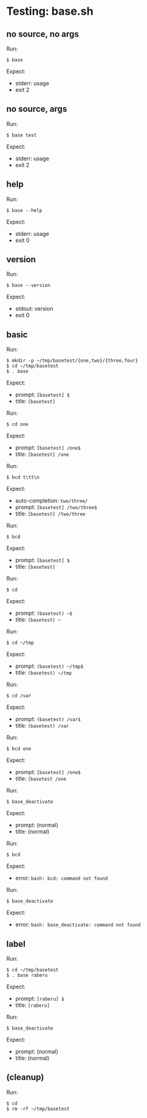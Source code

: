 Testing: base.sh
================

no source, no args
------------------

Run:

    $ base

Expect:

* stderr: usage
* exit 2

no source, args
---------------

Run:

    $ base test

Expect:

* stderr: usage
* exit 2

help
----

Run:

    $ base --help

Expect:

* stderr: usage
* exit 0

version
-------

Run:

    $ base --version

Expect:

* stdout: version
* exit 0

basic
-----

Run:

    $ mkdir -p ~/tmp/basetest/{one,two}/{three,four}
    $ cd ~/tmp/basetest
    $ . base

Expect:

* prompt: `[basetest] $`
* title: `[basetest]`

Run:

    $ cd one

Expect:

* prompt: `[basetest] /one$`
* title: `[basetest] /one`

Run:

    $ bcd t\tt\n

Expect:

* auto-completion: `two/three/`
* prompt: `[basetest] /two/three$`
* title: `[basetest] /two/three`

Run:

    $ bcd

Expect:

* prompt: `[basetest] $`
* title: `[basetest]`

Run:

    $ cd

Expect:

* prompt: `(basetest) ~$`
* title: `(basetest) ~`

Run:

    $ cd ~/tmp

Expect:

* prompt: `(basetest) ~/tmp$`
* title: `(basetest) ~/tmp`

Run:

    $ cd /var

Expect:

* prompt: `(basetest) /var$`
* title: `(basetest) /var`

Run:

    $ bcd one

Expect:

* prompt: `[basetest] /one$`
* title: `[basetest /one`

Run:

    $ base_deactivate

Expect:

* prompt: (normal)
* title: (normal)

Run:

    $ bcd

Expect:

* error: `bash: bcd: command not found`

Run:

    $ base_deactivate

Expect:

* error: `bash: base_deactivate: command not found`

label
-----

Run:

    $ cd ~/tmp/basetest
    $ . base raberu

Expect:

* prompt: `[raberu] $`
* title: `[raberu]`

Run:

    $ base_deactivate

Expect:

* prompt: (normal)
* title: (normal)

(cleanup)
---------

Run:

    $ cd
    $ rm -rf ~/tmp/basetest
